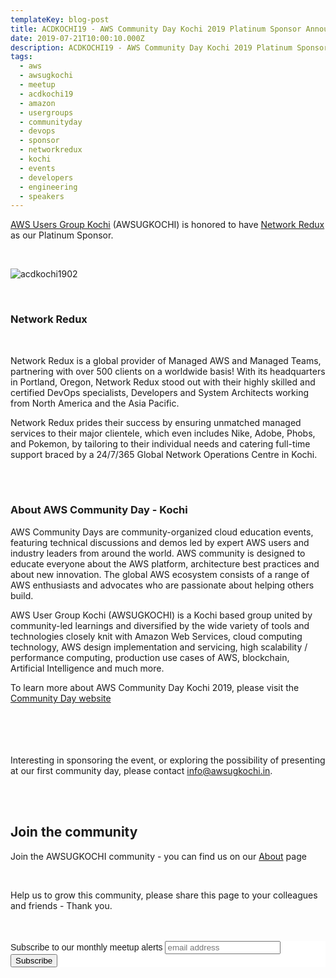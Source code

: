 ```yaml
---
templateKey: blog-post
title: ACDKOCHI19 - AWS Community Day Kochi 2019 Platinum Sponsor Announcement
date: 2019-07-21T10:00:10.000Z
description: ACDKOCHI19 - AWS Community Day Kochi 2019 Platinum Sponsor Announcement
tags:
  - aws
  - awsugkochi
  - meetup
  - acdkochi19
  - amazon
  - usergroups
  - communityday
  - devops
  - sponsor
  - networkredux
  - kochi
  - events
  - developers
  - engineering
  - speakers
---
```


[AWS Users Group Kochi](https://awsugkochi.in) (AWSUGKOCHI) is honored to have [Network Redux](https://www.networkredux.com) as our Platinum Sponsor.

<br>

![acdkochi1902](/img/awsugkochi-acdkochi19-sponsor-networkredux.jpg)

<br> 

<h3> Network Redux </h3>

<br> 

Network Redux is a global provider of Managed AWS and Managed Teams, partnering with over 500 clients on a worldwide basis! With its headquarters in Portland, Oregon, Network Redux stood out with their highly skilled and certified DevOps specialists, Developers and System Architects working from North America and the Asia Pacific. 

Network Redux prides their success by ensuring unmatched managed services to their major clientele, which even includes Nike, Adobe, Phobs, and Pokemon, by tailoring to their individual needs and catering full-time support braced by a 24/7/365 Global Network Operations Centre in Kochi.

<br> <br>
 
 <h3> About AWS Community Day - Kochi </h3>


AWS Community Days are community-organized cloud education events, featuring technical discussions and demos led by expert AWS users and industry leaders from around the world. AWS community is designed to educate everyone about the AWS platform, architecture best practices and about new innovation. The global AWS ecosystem consists of a range of AWS enthusiasts and advocates who are passionate about helping others build.

AWS User Group Kochi (AWSUGKOCHI) is a Kochi based group united by community-led learnings and diversified by the wide variety of tools and technologies closely knit with Amazon Web Services, cloud computing technology, AWS design implementation and servicing, high scalability / performance computing, production use cases of AWS, blockchain, Artificial Intelligence and much more.

To learn more about AWS Community Day Kochi 2019, please visit the [Community Day website](https://communityday.awsugkochi.in)




<br> <br> <br> <br> 
Interesting in sponsoring the event, or exploring the possibility of presenting at our first community day, please contact info@awsugkochi.in.



<br> <br>

## Join the community

Join the AWSUGKOCHI community - you can find us on our [About](https://awsugkochi.in/about) page

<br> 

Help us to grow this community, please share this page to your colleagues and friends - Thank you.

<br>
<br>

<!-- Begin Mailchimp Signup Form -->
<link href="//cdn-images.mailchimp.com/embedcode/slim-10_7.css" rel="stylesheet" type="text/css">
<style type="text/css">
	#mc_embed_signup{background:#fff; clear:left; font:14px Helvetica,Arial,sans-serif; }
	/* Add your own Mailchimp form style overrides in your site stylesheet or in this style block.
	   We recommend moving this block and the preceding CSS link to the HEAD of your HTML file. */
</style>
<div id="mc_embed_signup">
<form action="https://awsugkochi.us20.list-manage.com/subscribe/post?u=b4c4469413422365d2a2e5cf6&amp;id=d4837b9a16" method="post" id="mc-embedded-subscribe-form" name="mc-embedded-subscribe-form" class="validate" target="_blank" novalidate>
    <div id="mc_embed_signup_scroll">
	<label for="mce-EMAIL">Subscribe to our monthly meetup alerts</label>
	<input type="email" value="" name="EMAIL" class="email" id="mce-EMAIL" placeholder="email address" required>
    <!-- real people should not fill this in and expect good things - do not remove this or risk form bot signups-->
    <div style="position: absolute; left: -5000px;" aria-hidden="true"><input type="text" name="b_b4c4469413422365d2a2e5cf6_d4837b9a16" tabindex="-1" value=""></div>
    <div class="clear"><input type="submit" value="Subscribe" name="subscribe" id="mc-embedded-subscribe" class="button"></div>
    </div>
</form>
</div>

<!--End mc_embed_signup-->
